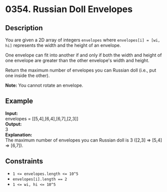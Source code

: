 # 0354. Russian Doll Envelopes

## Description

You are given a 2D array of integers `envelopes` where `envelopes[i] = [wi, hi]` represents the width and the height of an envelope.

One envelope can fit into another if and only if both the width and height of one envelope are greater than the other envelope's width and height.

Return the maximum number of envelopes you can Russian doll (i.e., put one inside the other).

**Note:** You cannot rotate an envelope.

## Example

**Input:**  
envelopes = [[5,4],[6,4],[6,7],[2,3]]
<br>
**Output:**
<br>
3
<br>
**Explanation:**
<br>
The maximum number of envelopes you can Russian doll is 3 ([2,3] => [5,4] => [6,7]).

## Constraints

- `1 <= envelopes.length <= 10^5`
- `envelopes[i].length == 2`
- `1 <= wi, hi <= 10^5`
